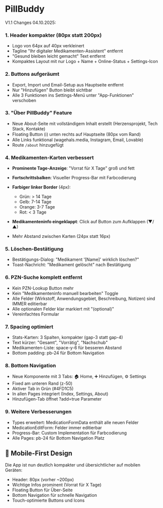 # PillBuddy

V1.1 Changes 04.10.2025: 
### 1. Header kompakter (80px statt 200px)

- Logo von 64px auf 40px verkleinert
- Tagline "Ihr digitaler Medikamenten-Assistent" entfernt
- "Gesund bleiben leicht gemacht" Text entfernt
- Kompaktes Layout mit nur Logo + Name + Online-Status + Settings-Icon

### 2. Buttons aufgeräumt

- Export, Import und Email-Setup aus Hauptseite entfernt
- Nur "Hinzufügen" Button bleibt sichtbar
- Alle 3 Funktionen ins Settings-Menü unter "App-Funktionen" verschoben

### 3. "Über PillBuddy" Feature

- Neue About-Seite mit vollständigem Inhalt erstellt (Herzensprojekt, Tech Stack, Kontakte)
- Floating Button (ℹ️) unten rechts auf Hauptseite (80px vom Rand)
- Alle Links funktional (wagehals.media, Instagram, Email, Lovable)
- Route `/about` hinzugefügt

### 4. Medikamenten-Karten verbessert

- __Prominente Tage-Anzeige__: "Vorrat für X Tage" groß und fett

- __Fortschrittsbalken__: Visueller Progress-Bar mit Farbcodierung

- __Farbiger linker Border__ (4px):

  - Grün: > 14 Tage
  - Gelb: 7-14 Tage
  - Orange: 3-7 Tage
  - Rot: < 3 Tage

- __Medikamenteninfo eingeklappt__: Click auf Button zum Aufklappen (▼/▲)

- Mehr Abstand zwischen Karten (24px statt 16px)

### 5. Löschen-Bestätigung

- Bestätigungs-Dialog: "Medikament '[Name]' wirklich löschen?"
- Toast-Nachricht: "Medikament gelöscht" nach Bestätigung

### 6. PZN-Suche komplett entfernt

- Kein PZN-Lookup Button mehr
- Kein "Medikamenteninfo manuell bearbeiten" Toggle
- Alle Felder (Wirkstoff, Anwendungsgebiet, Beschreibung, Notizen) sind IMMER editierbar
- Alle optionalen Felder klar markiert mit "(optional)"
- Vereinfachtes Formular

### 7. Spacing optimiert

- Stats-Karten: 3 Spalten, kompakter (gap-3 statt gap-4)
- Text kürzer: "Gesamt", "Vorrätig", "Nachschub"
- Medikamenten-Liste: space-y-6 für besseren Abstand
- Bottom padding: pb-24 für Bottom Navigation

### 8. Bottom Navigation

- Neue Komponente mit 3 Tabs: 🏠 Home, ➕ Hinzufügen, ⚙️ Settings
- Fixed am unteren Rand (z-50)
- Aktiver Tab in Grün (#4FD1C5)
- In allen Pages integriert (Index, Settings, About)
- Hinzufügen-Tab öffnet ?add=true Parameter

### 9. Weitere Verbesserungen

- Types erweitert: MedicationFormData enthält alle neuen Felder
- MedicationEditForm: Felder immer editierbar
- Progress-Bar: Custom Implementation für Farbcodierung
- Alle Pages: pb-24 für Bottom Navigation Platz

## 📱 Mobile-First Design

Die App ist nun deutlich kompakter und übersichtlicher auf mobilen Geräten:

- Header: 80px (vorher ~200px)
- Wichtige Infos prominent (Vorrat für X Tage)
- Floating Button für Über-Seite
- Bottom Navigation für schnelle Navigation
- Touch-optimierte Buttons und Icons


